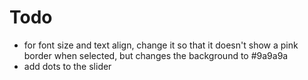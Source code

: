 # Todo
  * for font size and text align, change it so that it doesn't show a pink border when selected, but changes the background to #9a9a9a
  * add dots to the slider